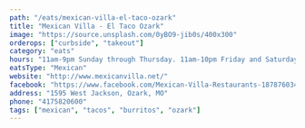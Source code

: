 ```yaml
---
path: "/eats/mexican-villa-el-taco-ozark"
title: "Mexican Villa - El Taco Ozark"
image: "https://source.unsplash.com/0yBO9-jib0s/400x300"
orderops: ["curbside", "takeout"]
category: "eats"
hours: "11am-9pm Sunday through Thursday. 11am-10pm Friday and Saturday"
eatsType: "Mexican"
website: "http://www.mexicanvilla.net/"
facebook: "https://www.facebook.com/Mexican-Villa-Restaurants-187876034583427"
address: "1595 West Jackson, Ozark, MO"
phone: "4175820600"
tags: ["mexican", "tacos", "burritos", "ozark"]
---
```

